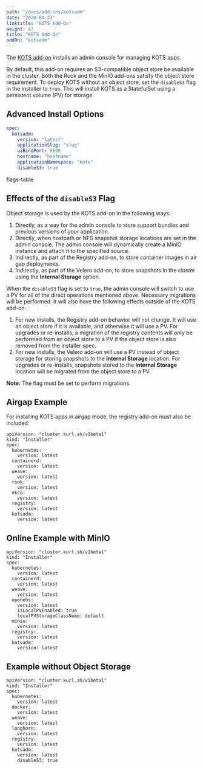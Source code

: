 ```yaml
---
path: "/docs/add-ons/kotsadm"
date: "2020-04-23"
linktitle: "KOTS Add-On"
weight: 42
title: "KOTS Add-On"
addOn: "kotsadm"
---
```


The [KOTS add-on](https://kots.io/kotsadm/installing/installing-a-kots-app/) installs an admin console for managing KOTS apps.

By default, this add-on requires an S3-compatible object store be available in the cluster.
Both the Rook and the MinIO add-ons satisfy the object store requirement.
To deploy KOTS without an object store, set the `disableS3` flag in the installer to `true`. 
This will install KOTS as a StatefulSet using a persistent volume (PV) for storage.

## Advanced Install Options

```yaml
spec:
  kotsadm: 
    version: "latest"
    applicationSlug: "slug"
    uiBindPort: 8800
    hostname: "hostname"
    applicationNamespace: "kots"
    disableS3: true
```

flags-table

## Effects of the `disableS3` Flag

Object storage is used by the KOTS add-on in the following ways:
1. Directly, as a way for the admin console to store support bundles and previous versions of your application.
1. Directly, when hostpath or NFS snapshot storage locations are set in the admin console. The admin console will dynamically create a MinIO instance and attach it to the specified source.
1. Indirectly, as part of the Registry add-on, to store container images in air gap deployments.
1. Indirectly, as part of the Velero add-on, to store snapshots in the cluster using the **Internal Storage** option.

When the `disableS3` flag is set to `true`, the admin console will switch to use a PV for all of the direct operations mentioned above. Necessary migrations will be performed.
It will also have the following effects outside of the KOTS add-on:
1. For new installs, the Registry add-on behavior will not change. It will use an object store if it is available, and otherwise it will use a PV. For upgrades or re-installs, a migration of the registry contents will only be performed from an object store to a PV if the object store is also removed from the installer spec.
1. For new installs, the Velero add-on will use a PV instead of object storage for storing snapshots to the **Internal Storage** location. For upgrades or re-installs, snapshots stored to the **Internal Storage** location will be migrated from the object store to a PV.

**Note:** The flag must be set to perform migrations.

## Airgap Example

For installing KOTS apps in airgap mode, the registry add-on must also be included.

```
apiVersion: "cluster.kurl.sh/v1beta1"
kind: "Installer"
spec:
  kubernetes:
    version: latest
  containerd: 
    version: latest
  weave:
    version: latest
  rook:
    version: latest
  ekco:
    version: latest
  registry:
    version: latest
  kotsadm: 
    version: latest
```

## Online Example with MinIO

```
apiVersion: "cluster.kurl.sh/v1beta1"
kind: "Installer"
spec:
  kubernetes:
    version: latest
  containerd: 
    version: latest
  weave:
    version: latest
  openebs:
    version: latest
    isLocalPVEnabled: true
    localPVStorageClassName: default
  minio:
    version: latest
  registry:
    version: latest
  kotsadm: 
    version: latest
```

## Example without Object Storage

```
apiVersion: "cluster.kurl.sh/v1beta1"
kind: "Installer"
spec:
  kubernetes:
    version: latest
  docker: 
    version: latest
  weave:
    version: latest
  longhorn:
    version: latest
  registry:
    version: latest
  kotsadm: 
    version: latest
    disableS3: true
```
